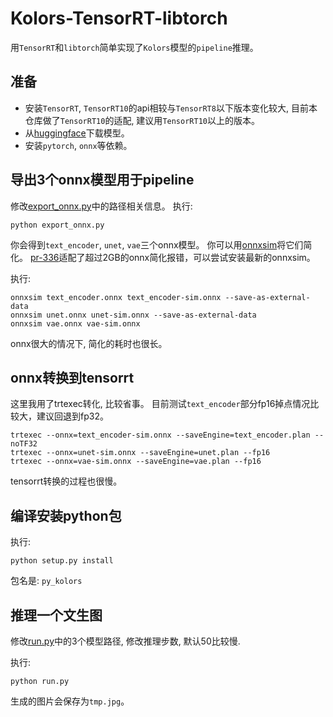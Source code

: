 # Kolors-TensorRT-libtorch

用`TensorRT`和`libtorch`简单实现了`Kolors`模型的`pipeline`推理。

## 准备

- 安装`TensorRT`, `TensorRT10`的api相较与`TensorRT8`以下版本变化较大, 目前本仓库做了`TensorRT10`的适配, 建议用`TensorRT10`以上的版本。
- 从[huggingface](`https://huggingface.co/Kwai-Kolors/Kolors/tree/main`)下载模型。
- 安装`pytorch`, `onnx`等依赖。

## 导出3个onnx模型用于pipeline

修改[export_onnx.py](export_onnx.py)中的路径相关信息。
执行:

```shell
python export_onnx.py
```

你会得到`text_encoder`, `unet`, `vae`三个onnx模型。
你可以用[onnxsim](`https://github.com/daquexian/onnx-simplifier`)将它们简化。
[pr-336](https://github.com/daquexian/onnx-simplifier/pull/336)适配了超过2GB的onnx简化报错，可以尝试安装最新的onnxsim。

执行:

```shell
onnxsim text_encoder.onnx text_encoder-sim.onnx --save-as-external-data
onnxsim unet.onnx unet-sim.onnx --save-as-external-data
onnxsim vae.onnx vae-sim.onnx
```

onnx很大的情况下, 简化的耗时也很长。

## onnx转换到tensorrt

这里我用了trtexec转化, 比较省事。
目前测试`text_encoder`部分fp16掉点情况比较大，建议回退到fp32。

```shell
trtexec --onnx=text_encoder-sim.onnx --saveEngine=text_encoder.plan --noTF32
trtexec --onnx=unet-sim.onnx --saveEngine=unet.plan --fp16
trtexec --onnx=vae-sim.onnx --saveEngine=vae.plan --fp16
```

tensorrt转换的过程也很慢。

## 编译安装python包

执行:

```shell
python setup.py install
```

包名是: `py_kolors`

## 推理一个文生图

修改[run.py](run.py)中的3个模型路径, 修改推理步数, 默认50比较慢.

执行:

```shell
python run.py
```

生成的图片会保存为`tmp.jpg`。


